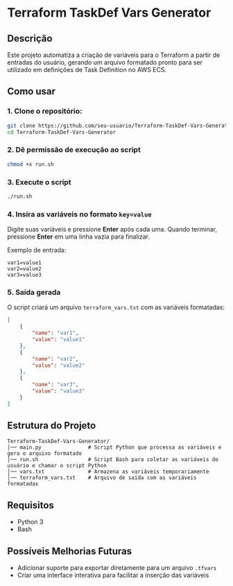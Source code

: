 # Terraform TaskDef Vars Generator

## Descrição
Este projeto automatiza a criação de variáveis para o Terraform a partir de entradas do usuário, gerando um arquivo formatado pronto para ser utilizado em definições de Task Definition no AWS ECS.

## Como usar

### 1. Clone o repositório:
```bash
git clone https://github.com/seu-usuario/Terraform-TaskDef-Vars-Generator.git
cd Terraform-TaskDef-Vars-Generator
```

### 2. Dê permissão de execução ao script
```bash
chmod +x run.sh
```

### 3. Execute o script
```bash
./run.sh
```

### 4. Insira as variáveis no formato `key=value`
Digite suas variáveis e pressione **Enter** após cada uma. Quando terminar, pressione **Enter** em uma linha vazia para finalizar.

Exemplo de entrada:
```
var1=value1
var2=value2
var3=value3
```

### 5. Saída gerada
O script criará um arquivo `terraform_vars.txt` com as variáveis formatadas:
```json
[
    {
        "name": "var1",
        "value": "value1"
    },
    {
        "name": "var2",
        "value": "value2"
    },
    {
        "name": "var3",
        "value": "value3"
    }
]
```

## Estrutura do Projeto
```
Terraform-TaskDef-Vars-Generator/
│── main.py               # Script Python que processa as variáveis e gera o arquivo formatado
│── run.sh                # Script Bash para coletar as variáveis do usuário e chamar o script Python
│── vars.txt              # Armazena as variáveis temporariamente
│── terraform_vars.txt    # Arquivo de saída com as variáveis formatadas
```

## Requisitos
- Python 3
- Bash

## Possíveis Melhorias Futuras
- Adicionar suporte para exportar diretamente para um arquivo `.tfvars`
- Criar uma interface interativa para facilitar a inserção das variáveis
